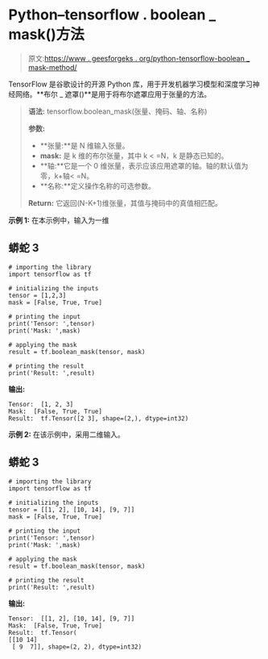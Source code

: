 # Python–tensorflow . boolean _ mask()方法

> 原文:[https://www . geesforgeks . org/python-tensorflow-boolean _ mask-method/](https://www.geeksforgeeks.org/python-tensorflow-boolean_mask-method/)

TensorFlow 是谷歌设计的开源 Python 库，用于开发机器学习模型和深度学习神经网络。**布尔 _ 遮罩()**是用于将布尔遮罩应用于张量的方法。

> **语法:** tensorflow.boolean_mask(张量、掩码、轴、名称)
> 
> **参数:**
> 
> *   **张量:**是 N 维输入张量。
> *   **mask:** 是 k 维的布尔张量，其中 k < =N，k 是静态已知的。
> *   **轴:**它是一个 0 维张量，表示应该应用遮罩的轴。轴的默认值为零，k+轴< =N。
> *   **名称:**定义操作名称的可选参数。
> 
> **Return:** 它返回(N-K+1)维张量，其值与掩码中的真值相匹配。

**示例 1:** 在本示例中，输入为一维

## 蟒蛇 3

```
# importing the library
import tensorflow as tf

# initializing the inputs
tensor = [1,2,3]
mask = [False, True, True]

# printing the input
print('Tensor: ',tensor)
print('Mask: ',mask)

# applying the mask
result = tf.boolean_mask(tensor, mask)

# printing the result
print('Result: ',result)
```

**输出:**

```
Tensor:  [1, 2, 3]
Mask:  [False, True, True]
Result:  tf.Tensor([2 3], shape=(2,), dtype=int32)
```

**示例 2:** 在该示例中，采用二维输入。

## 蟒蛇 3

```
# importing the library
import tensorflow as tf

# initializing the inputs
tensor = [[1, 2], [10, 14], [9, 7]]
mask = [False, True, True]

# printing the input
print('Tensor: ',tensor)
print('Mask: ',mask)

# applying the mask
result = tf.boolean_mask(tensor, mask)

# printing the result
print('Result: ',result)
```

**输出:**

```
Tensor:  [[1, 2], [10, 14], [9, 7]]
Mask:  [False, True, True]
Result:  tf.Tensor(
[[10 14]
 [ 9  7]], shape=(2, 2), dtype=int32)
```